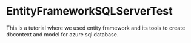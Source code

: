 # EntityFrameworkSQLServerTest

This is a tutorial where we used entity framework and its tools to create dbcontext and model for azure sql database.
